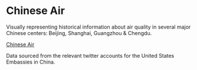 # Chinese Air

Visually representing historical information about air quality in several major Chinese centers: Beijing, Shanghai, Guangzhou & Chengdu.

[Chinese Air](http://kopf.github.com/chineseair/)

Data sourced from the relevant twitter accounts for the United States Embassies in China.
